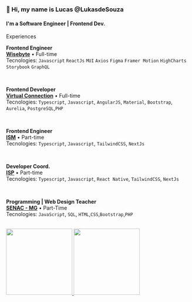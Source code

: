 <h3>👋 Hi, my name is Lucas @LukasdeSouza </h3>

<h4>I'm a  Software Engineer | Frontend Dev. </h4>
      
   
Experiences   
   
   **Frontend Engineer** \
[**Wisebyte**]([https://www.bestdeal.com.br/](https://wisebyte.com.br/)) • Full-time \
Tecnologies: `Javascript` `ReactJs` `MUI` `Axios` `Figma` `Framer Motion` `HighCharts` `Storybook` `GraphQL` 

<br/>

**Frontend Developer** \
[**Virtual Connection**](https://www.virtualconnection.com.br/) • Full-time \
Tecnologies: `Typescript`, `Javascript`, `AngularJS`, `Material`, `Bootstrap`, `Aurelia`, `PostgreSQL`,`PHP`

<br/>

**Frontend Engineer** \
[**ISM**]([https://www.virtualconnection.com.br/](https://www.linkedin.com/company/institutosermelhor/)) • Part-time \
Tecnologies: `Typescript`, `Javascript`, `TailwindCSS`, `NextJs`

<br/>

**Developer Coord.** \
[**ISP**]() • Part-time \
Tecnologies: `Typescript`, `Javascript`, `React Native`, `TailwindCSS`, `NextJs`

<br/>

**Programming | Web Design Teacher** \
[**SENAC - MG**](https://mg.senac.br/Paginas/default.aspx) • Part-Time \
Tecnologies: `JavaScript`, `SQL`, `HTML`,`CSS`,`Bootstrap`,`PHP`\
<br/>   
   
   
<div>
<a href="https://github.com/LukasdeSouza">
<img height="180em" src="https://github-readme-stats.vercel.app/api/top-langs/?username=LukasdeSouza&layout=compact&langs_count=7&theme=dracula"/>
<img height="180em" src="https://github-readme-stats.vercel.app/api?username=LukasdeSouza&show_icons=true&theme=dracula&include_all_commits=true&count_private=true"/>
</div>
   
          

<!---
LukasdeSouza/LukasdeSouza is a ✨ special ✨ repository because its `README.md` (this file) appears on your GitHub profile.
You can click the Preview link to take a look at your changes.
--->

